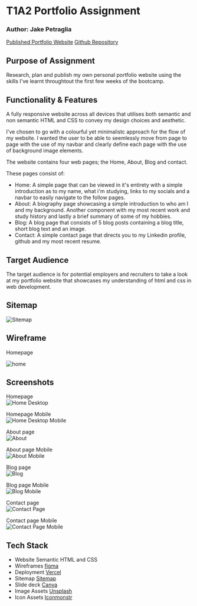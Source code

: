 # T1A2 Portfolio Assignment

### Author: Jake Petraglia

[Published Portfolio Website](https://jake-petraglia.vercel.app/index.html)
[Github Repository](https://github.com/petragliaj/JakePetraglia_T1A2)


## Purpose of Assignment

Research, plan and publish my own personal portfolio website using the skills I've learnt throughtout the first few weeks of the bootcamp. 


## Functionality & Features

A fully responsive website across all devices that utilises both semantic and non semantic HTML and CSS to convey my design choices and aesthetic. 

I've chosen to go with a colourful yet minimalistc approach for the flow of my website. I wanted the user to be able to seemlessly move from page to page with the use of my navbar and clearly define each page with the use of background image elements. 

The website contains four web pages; the Home, About, Blog and contact. 

These pages consist of:

- Home: A simple page that can be viewed in it's entirety with a simple introduction as to my name, what i'm studying, links to my socials and a navbar to easily navigate to the follow pages. 
- About: A biography page showcasing a simple introduction to who am I and my background. Another component with my most recent work and study history and lastly a brief summary of some of my hobbies. 
- Blog: A blog page that consists of 5 blog posts containing a blog title, short blog text and an image. 
- Contact: A simple contact page that directs you to my Linkedin profile, github and my most recent resume. 

## Target Audience 

The target audience is for potential employers and recruiters to take a look at my portfolio website that showcases my understanding of html and css in web development. 

## Sitemap 

![Sitemap](/docs/sitemap.png)

## Wireframe

Homepage

![home](/docs/wireframe.png)

## Screenshots

Homepage<br>
![Home Desktop](/docs/home-screenshot.png)

Homepage Mobile<br>
![Home Desktop Mobile](/docs/home-mobile.png)

About page<br>
![About](/docs/about-screenshot.png)

About page Mobile<br>
![About Mobile](/docs/about-mobile.png)

Blog page<br>
![Blog](/docs/blog-screenshot.png)

Blog page Mobile<br>
![Blog Mobile](/docs/blog-mobile.png)

Contact page<br>
![Contact Page](/docs/contact-screenshot.png)

Contact page Mobile<br>
![Contact Page Mobile](/docs/contact-mobile.png)


## Tech Stack

- Website Semantic HTML and CSS
- Wireframes [figma](https://www.figma.com/)
- Deployment [Vercel](https://vercel.com/)
- Sitemap [Sitemap](https://milanote.com/)
- Slide deck [Canva](https://www.canva.com/en_au/)
- Image Assets [Unsplash](https://www.unsplash.com)
- Icon Assets [Iconmonstr](https://iconmonstr.com/)
